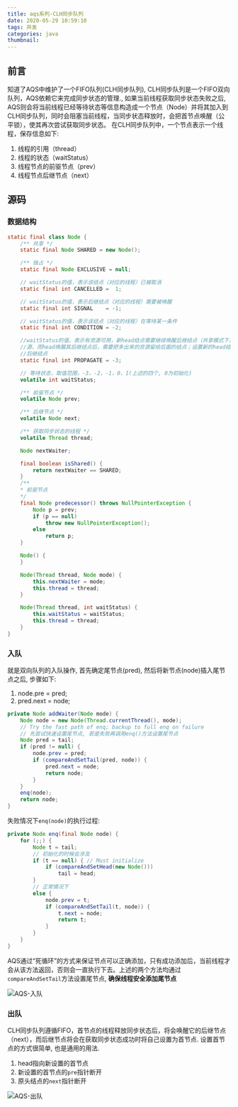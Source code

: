 ```yaml
---
title: aqs系列-CLH同步队列
date: 2020-05-29 10:59:10
tags: 并发
categories: java
thumbnail:
---
```


## 前言

<!--more-->

知道了AQS中维护了一个FIFO队列(CLH同步队列), CLH同步队列是一个FIFO双向队列，AQS依赖它来完成同步状态的管理., 如果当前线程获取同步状态失败之后, AQS则会将当前线程已经等待状态等信息构造成一个节点（Node）并将其加入到CLH同步队列，同时会阻塞当前线程，当同步状态释放时，会把首节点唤醒（公平锁），使其再次尝试获取同步状态。 在CLH同步队列中，一个节点表示一个线程，保存信息如下: 

1. 线程的引用（thread）
2. 线程的状态（waitStatus）
3. 线程节点的前驱节点（prev）
4. 线程节点后继节点（next）



## 源码

### 数据结构

```java
static final class Node {
    /** 共享 */
    static final Node SHARED = new Node();

    /** 独占 */
    static final Node EXCLUSIVE = null;

    // waitStatus的值，表示该结点（对应的线程）已被取消
    static final int CANCELLED =  1;

    // waitStatus的值，表示后继结点（对应的线程）需要被唤醒
    static final int SIGNAL    = -1;

    // waitStatus的值，表示该结点（对应的线程）在等待某一条件
    static final int CONDITION = -2;

    //waitStatus的值，表示有资源可用，新head结点需要继续唤醒后继结点（共享模式下，多线程并发释放资
    //源，而head唤醒其后继结点后，需要把多出来的资源留给后面的结点；设置新的head结点时，会继续唤醒其
    //后继结点
    static final int PROPAGATE = -3;

    // 等待状态，取值范围，-3，-2，-1，0，1(上述的四个, 0为初始化)
    volatile int waitStatus;

    /** 前驱节点 */
    volatile Node prev;

    /** 后继节点 */
    volatile Node next;

    /** 获取同步状态的线程 */
    volatile Thread thread;

    Node nextWaiter;

    final boolean isShared() {
        return nextWaiter == SHARED;
    }
	/**
	* 前驱节点
	*/
    final Node predecessor() throws NullPointerException {
        Node p = prev;
        if (p == null)
            throw new NullPointerException();
        else
            return p;
    }

    Node() {
    }

    Node(Thread thread, Node mode) {
        this.nextWaiter = mode;
        this.thread = thread;
    }

    Node(Thread thread, int waitStatus) {
        this.waitStatus = waitStatus;
        this.thread = thread;
    }
}
```

### 入队

就是双向队列的入队操作, 首先确定尾节点(pred), 然后将新节点(node)插入尾节点之后, 步骤如下:

1. node.pre = pred;
2. pred.next = node;

```java
private Node addWaiter(Node mode) {
    Node node = new Node(Thread.currentThread(), mode);
    // Try the fast path of enq; backup to full enq on failure
    // 先尝试快速设置尾节点, 若是失败再调用enq()方法设置尾节点
    Node pred = tail;
    if (pred != null) {
        node.prev = pred;
        if (compareAndSetTail(pred, node)) {
            pred.next = node;
            return node;
        }
    }
    enq(node);
    return node;
}
```

失败情况下`enq(node)`的执行过程:

```java
private Node enq(final Node node) {
    for (;;) {
        Node t = tail;
        // 初始化的时候会涉及
        if (t == null) { // Must initialize
            if (compareAndSetHead(new Node()))
                tail = head;
        } 
        // 正常情况下
        else {
            node.prev = t;
            if (compareAndSetTail(t, node)) {
                t.next = node;
                return t;
            }
        }
    }
}
```

AQS通过“死循环”的方式来保证节点可以正确添加，只有成功添加后，当前线程才会从该方法返回，否则会一直执行下去。上述的两个方法均通过`compareAndSetTail`方法设置尾节点, **确保线程安全添加尾节点**

![AQS-入队](https://i.loli.net/2020/05/29/ndaMV3CON2LcwBR.png)

### 出队

CLH同步队列遵循FIFO，首节点的线程释放同步状态后，将会唤醒它的后继节点（next），而后继节点将会在获取同步状态成功时将自己设置为首节点. 设置首节点的方式很简单, 也是通用的用法.

1. head指向新设置的首节点
2. 新设置的首节点的`pre`指针断开
3. 原头结点的`next`指针断开

![AQS-出队](https://i.loli.net/2020/05/29/7sHogcXKCuptMxm.png)